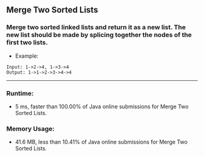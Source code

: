 ## Merge Two Sorted Lists

### Merge two sorted linked lists and return it as a new list. The new list should be made by splicing together the nodes of the first two lists.

* Example:
<p style="color:grey">

    Input: 1->2->4, 1->3->4
    Output: 1->1->2->3->4->4
</p>

***
### Runtime: 
* 5 ms, faster than 100.00% of Java online submissions for Merge Two Sorted Lists.

### Memory Usage: 
* 41.6 MB, less than 10.41% of Java online submissions for Merge Two Sorted Lists.